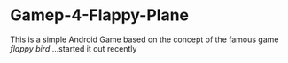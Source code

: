 # Gamep-4-Flappy-Plane 
This is a simple Android Game based on the concept of the famous game *flappy bird* ...started it out recently
